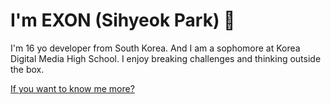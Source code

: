# I'm EXON (Sihyeok Park) 👋

I'm 16 yo developer from South Korea. And I am a sophomore at Korea Digital Media High School. I enjoy breaking challenges and thinking outside the box.  

[If you want to know me more?](https://exon.kr)